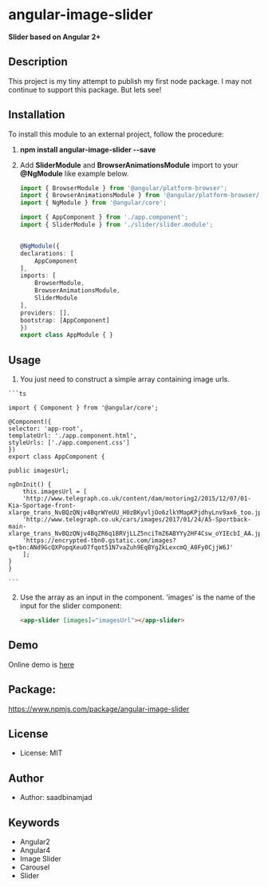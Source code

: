 # angular-image-slider

**Slider based on Angular 2+**

## Description
This project is my tiny attempt to publish my first node package. I may not continue to support this package. But lets see!

## Installation

To install this module to an external project, follow the procedure:

1. __npm install angular-image-slider --save__

2. Add __SliderModule__ and __BrowserAnimationsModule__ import to your __@NgModule__ like example below. 
  
    ```ts
    import { BrowserModule } from '@angular/platform-browser';
    import { BrowserAnimationsModule } from '@angular/platform-browser/animations';
    import { NgModule } from '@angular/core';

    import { AppComponent } from './app.component';
    import { SliderModule } from './slider/slider.module';


    @NgModule({
    declarations: [
        AppComponent
    ],
    imports: [
        BrowserModule,
        BrowserAnimationsModule,
        SliderModule
    ],
    providers: [],
    bootstrap: [AppComponent]
    })
    export class AppModule { }
    ```
## Usage

1.   You just need to construct a simple array containing image urls.

    ```ts

    import { Component } from '@angular/core';

    @Component({
    selector: 'app-root',
    templateUrl: './app.component.html',
    styleUrls: ['./app.component.css']
    })
    export class AppComponent {

    public imagesUrl;

    ngOnInit() {
        this.imagesUrl = [
        'http://www.telegraph.co.uk/content/dam/motoring2/2015/12/07/01-Kia-Sportage-front-xlarge_trans_NvBQzQNjv4BqrWYeUU_H0zBKyvljOo6zlkYMapKPjdhyLnv9ax6_too.jpg',
        'http://www.telegraph.co.uk/cars/images/2017/01/24/A5-Sportback-main-xlarge_trans_NvBQzQNjv4BqZR6q1BRVjLLZ5nciTmZ6ABYYy2HF4Csw_oYIEcbI_AA.jpg',
        'https://encrypted-tbn0.gstatic.com/images?q=tbn:ANd9GcQXPopqXeuO7fqot51N7vaZuh9EqBYgZkLexcmQ_A0Fy0CjjW6J'
        ];
    }
    }
    
    ```

2.  Use the array as an input in the component. 'images' is the name of the input for the slider component:

    ```html
    <app-slider [images]="imagesUrl"></app-slider>
    ```
## Demo
Online demo is [here](https://saadbinamjad.github.io/angular-image-slider/)

## Package: 
https://www.npmjs.com/package/angular-image-slider

## License
* License: MIT

## Author
* Author: saadbinamjad

## Keywords
* Angular2
* Angular4
* Image Slider
* Carousel
* Slider 
